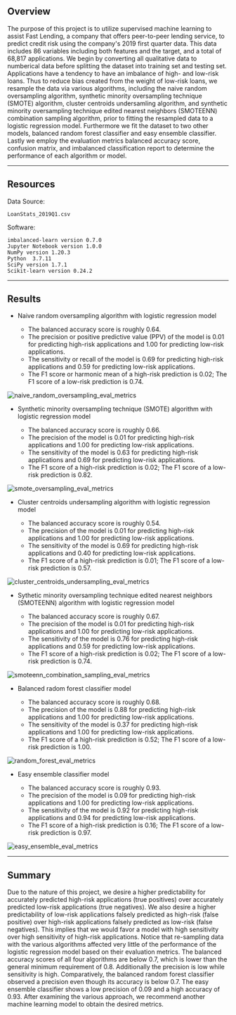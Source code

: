 ## Overview

The purpose of this project is to utilize supervised machine learning to assist Fast Lending, a company that offers peer-to-peer lending service, to predict credit risk using the company's 2019 first quarter data. This data includes 86 variables including both features and the target, and a total of 68,817 applications. We begin by converting all qualitative data to numberical data before splitting the dataset into training set and testing set. Applications have a tendency to have an imbalance of high- and low-risk loans. Thus to reduce bias created from the weight of low-risk loans, we resample the data via various algorithms, including the naive random oversampling algorithm, synthetic minority oversampling technique (SMOTE) algorithm, cluster centroids undersamling algorithm, and synthetic minority oversampling technique edited nearest neighbors (SMOTEENN) combination sampling algorithm, prior to fitting the resampled data to a logistic regression model. Furthermore we fit the dataset to two other models, balanced random forest classifier and easy ensemble classifier. Lastly we employ the evaluation metrics balanced accuracy score, confusion matrix, and imbalanced classification report to determine the performance of each algorithm or model.

---

## Resources

Data Source:

    LoanStats_2019Q1.csv

Software:

    imbalanced-learn version 0.7.0
    Jupyter Notebook version 1.0.0
    NumPy version 1.20.3
    Python  3.7.11
    SciPy version 1.7.1
    Scikit-learn version 0.24.2

---

## Results
<!-- Using bulleted lists, describe the balanced accuracy scores and the precision and recall scores of all six machine learning models. Use screenshots of your outputs to support your results. -->

* Naive random oversampling algorithm with logistic regression model

    - The balanced accuracy score is roughly 0.64.
    - The precision or positive predictive value (PPV) of the model is 0.01 for predicting high-risk applications and 1.00 for predicting low-risk applications.
    - The sensitivity or recall of the model is 0.69 for predicting high-risk applications and 0.59 for predicting low-risk applications.
    - The F1 score or harmonic mean of a high-risk prediction is 0.02; The F1 score of a low-risk prediction is 0.74.

![naive_random_oversampling_eval_metrics](https://user-images.githubusercontent.com/96349090/166645538-2bba12a9-c08f-4814-b1ce-00386786e81b.png)


* Synthetic minority oversampling technique (SMOTE) algorithm with logistic regression model

    - The balanced accuracy score is roughly 0.66.
    - The precision of the model is 0.01 for predicting high-risk applications and 1.00 for predicting low-risk applications.
    - The sensitivity of the model is 0.63 for predicting high-risk applications and 0.69 for predicting low-risk applications.
    - The F1 score of a high-risk prediction is 0.02; The F1 score of a low-risk prediction is 0.82.

![smote_oversampling_eval_metrics](https://user-images.githubusercontent.com/96349090/166645584-6e9f5139-13b4-41b9-a97b-b1363fd4fd6a.png)


* Cluster centroids undersampling algorithm with logistic regression model

    - The balanced accuracy score is roughly 0.54.
    - The precision of the model is 0.01 for predicting high-risk applications and 1.00 for predicting low-risk applications.
    - The sensitivity of the model is 0.69 for predicting high-risk applications and 0.40 for predicting low-risk applications.
    - The F1 score of a high-risk prediction is 0.01; The F1 score of a low-risk prediction is 0.57.

![cluster_centroids_undersampling_eval_metrics](https://user-images.githubusercontent.com/96349090/166645646-25065783-76ad-430a-9490-7d0e2f7b7778.png)


* Sythetic minority oversampling technique edited nearest neighbors (SMOTEENN) algorithm with logistic regression model

    - The balanced accuracy score is roughly 0.67.
    - The precision of the model is 0.01 for predicting high-risk applications and 1.00 for predicting low-risk applications.
    - The sensitivity of the model is 0.76 for predicting high-risk applications and 0.59 for predicting low-risk applications.
    - The F1 score of a high-risk prediction is 0.02; The F1 score of a low-risk prediction is 0.74.

![smoteenn_combination_sampling_eval_metrics](https://user-images.githubusercontent.com/96349090/166645697-72c90ab6-7bbc-4db0-91e9-5712b71b9568.png)


* Balanced radom forest classifier model

    - The balanced accuracy score is roughly 0.68.
    - The precision of the model is 0.88 for predicting high-risk applications and 1.00 for predicting low-risk applications.
    - The sensitivity of the model is 0.37 for predicting high-risk applications and 1.00 for predicting low-risk applications.
    - The F1 score of a high-risk prediction is 0.52; The F1 score of a low-risk prediction is 1.00.

![random_forest_eval_metrics](https://user-images.githubusercontent.com/96349090/166645752-c9767b81-8597-48cb-9a8f-dd1d915cc38f.png)


* Easy ensemble classifier model

    - The balanced accuracy score is roughly 0.93.
    - The precision of the model is 0.09 for predicting high-risk applications and 1.00 for predicting low-risk applications.
    - The sensitivity of the model is 0.92 for predicting high-risk applications and 0.94 for predicting low-risk applications.
    - The F1 score of a high-risk prediction is 0.16; The F1 score of a low-risk prediction is 0.97.

![easy_ensemble_eval_metrics](https://user-images.githubusercontent.com/96349090/166645796-b76ad771-34e2-4667-8c4f-d64c1a01aa5a.png)


---

## Summary
<!-- Summarize the results of the machine learning models, and include a recommendation on the model to use, if any. If you do not recommend any of the models, justify your reasoning. -->

Due to the nature of this project, we desire a higher predictability for accurately predicted high-risk applications (true positives) over accurately predicted low-risk applications (true negatives). We also desire a higher predictability of low-risk applications falsely predicted as high-risk (false positive) over high-risk applications falsely predicted as low-risk (false negatives). This implies that we would favor a model with high sensitivity over high sensitivity of high-risk applications. Notice that re-sampling data with the various algorithms affected very little of the performance of the logistic regression model based on their evaluation metrics. The balanced accuracy scores of all four algorithms are below 0.7, which is lower than the general minimum requirement of 0.8. Additionally the precision is low while sensitivity is high. Comparatively, the balanced random forest classifier observed a precision even though its accuracy is below 0.7. The easy ensemble classifier shows a low precision of 0.09 and a high accuracy of 0.93. After examining the various approach, we recommend another machine learning model to obtain the desired metrics.
